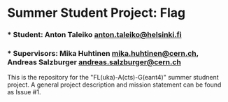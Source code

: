# Summer Student Project: Flag

### * Student:  Anton Taleiko <anton.taleiko@helsinki.fi>
### * Supervisors: Mika Huhtinen <mika.huhtinen@cern.ch>, Andreas Salzburger <andreas.salzburger@cern.ch>

This is the repository for the "FL(uka)-A(cts)-G(eant4)" summer studnent project.
A general project description and mission statement can be found as Issue #1.
